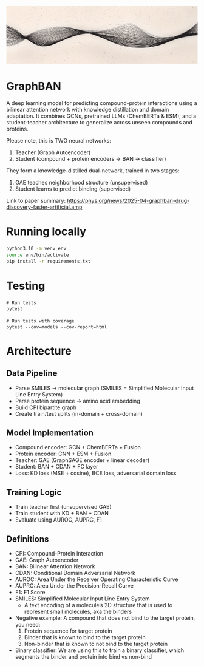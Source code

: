 ![GraphBAN Banner](assets/github_banner.png)

# GraphBAN
A deep learning model for predicting compound-protein interactions using a bilinear attention network with knowledge distillation and domain adaptation. It combines GCNs, pretrained LLMs (ChemBERTa & ESM), and a student-teacher architecture to generalize across unseen compounds and proteins.

Please note, this is TWO neural networks:  
1. Teacher (Graph Autoencoder)
2. Student (compound + protein encoders → BAN → classifier)

They form a knowledge-distilled dual-network, trained in two stages:
1. GAE teaches neighborhood structure (unsupervised)
2. Student learns to predict binding (supervised)

Link to paper summary: https://phys.org/news/2025-04-graphban-drug-discovery-faster-artificial.amp

# Running locally 
```bash
python3.10 -m venv env
source env/bin/activate
pip install -r requirements.txt
```

# Testing
```
# Run tests
pytest

# Run tests with coverage
pytest --cov=models --cov-report=html
```

# Architecture
## Data Pipeline
- Parse SMILES → molecular graph  (SMILES = Simplified Molecular Input Line Entry System)
- Parse protein sequence → amino acid embedding  
- Build CPI bipartite graph  
- Create train/test splits (in-domain + cross-domain)  

## Model Implementation
- Compound encoder: GCN + ChemBERTa + Fusion  
- Protein encoder: CNN + ESM + Fusion  
- Teacher: GAE (GraphSAGE encoder + linear decoder)  
- Student: BAN + CDAN + FC layer  
- Loss: KD loss (MSE + cosine), BCE loss, adversarial domain loss  

## Training Logic
- Train teacher first (unsupervised GAE)  
- Train student with KD + BAN + CDAN  
- Evaluate using AUROC, AUPRC, F1  

## Definitions
- CPI: Compound-Protein Interaction
- GAE: Graph Autoencoder
- BAN: Bilinear Attention Network
- CDAN: Conditional Domain Adversarial Network
- AUROC: Area Under the Receiver Operating Characteristic Curve
- AUPRC: Area Under the Precision-Recall Curve
- F1: F1 Score
- SMILES: Simplified Molecular Input Line Entry System
    - A text encoding of a molecule’s 2D structure that is used to represent small molecules, aka the binders 
- Negative example: A compound that does not bind to the target protein, you need:
    1. Protein sequence for target protein 
    2. Binder that is known to bind to the target protein
    3. Non-binder that is known to not bind to the target protein
- Binary classifier: We are using this to train a binary classifier, which segments the binder and protein into bind vs non-bind
